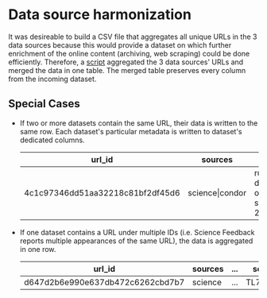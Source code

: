 # Data source harmonization

It was desireable to build a CSV file that aggregates all unique URLs in the 3 data sources because this would provide a dataset on which further enrichment of the online content (archiving, web scraping) could be done efficiently. Therefore, a [script](../src/normalize-data-sources/merge.py) aggregated the 3 data sources' URLs and merged the data in one table. The merged table preserves every column from the incoming dataset.

## Special Cases

- If two or more datasets contain the same URL, their data is written to the same row. Each dataset's particular metadata is written to dataset's dedicated columns.

  | url_id                           | sources         | normalized_url                                                                 | ... | condor_url_rid                                                                    | ... | science_url                                                                            | ... |
  | -------------------------------- | --------------- | ------------------------------------------------------------------------------ | --- | --------------------------------------------------------------------------------- | --- | -------------------------------------------------------------------------------------- | --- |
  | 4c1c97346dd51aa32218c81bf2df45d6 | science\|condor | rumble.com/v1q3s40-died-suddenly-official-trailer-streaming-november-21st.html | ... | https://rumble.com/v1q3s40-died-suddenly-official-trailer-streaming-november-21st | ... | https://rumble.com/v1q3s40-died-suddenly-official-trailer-streaming-november-21st.html |

- If one dataset contains a URL under multiple IDs (i.e. Science Feedback reports multiple appearances of the same URL), the data is aggregated in one row.

  | url_id                           | sources | ... | science_id   | science_urlContentId | ... |
  | -------------------------------- | ------- | --- | ------------ | -------------------- | --- |
  | d647d2b6e990e637db472c6262cbd7b7 | science | ... | TL74M\|TL74K | T9744\|T9744         |
